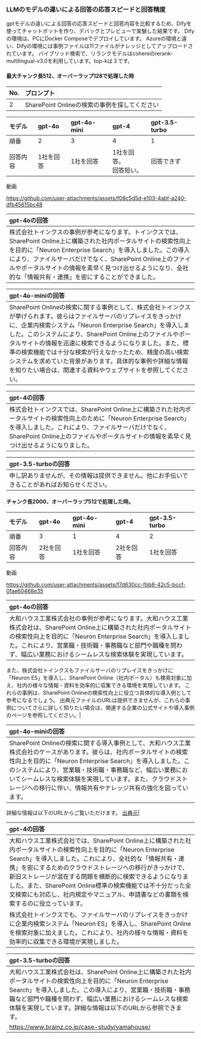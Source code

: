 

### LLMのモデルの違いによる回答の応答スピードと回答精度
gptモデルの違いによる回答の応答スピードと回答内容を比較するため、Difyを使ってチャットボットを作り、デバッグとプレビューで実験した結果です。
Difyの環境は、PCにDocker Composeでデプロイしています。
Azureの環境と違い、Difyの環境には事例ファイルは11ファイルがナレッジとしてアップロードされています。
バイブリッド検索で、リランクモデルはcohereのrerank-multilingual-v3.0を利用しています。top-kは３です。

#### 最大チャンク長512、オーバーラップ128で処理した時

|No.|プロンプト|
|:--|:------|
|2|SharePoint Onlineの検索の事例を探してください|

|モデル|gpt-4o|gpt-4o-mini|gpt-4|gpt-3.5-turbo|
|:----|:-----|:----------|:----|:------------|
|順番|2|3|4|1|
|回答内容|1社を回答|1社を回答|1社を回答。<br>回答短い。|回答できず|

動画<br>


https://github.com/user-attachments/assets/f08c5d5d-e103-4abf-a240-dfb45615bc48



|gpt-4oの回答|
|:-----------|
|株式会社トインクスの事例が参考になります。トインクスでは、SharePoint Online上に構築された社内ポータルサイトの検索性向上を目的に「Neuron Enterprise Search」を導入しました。この導入により、ファイルサーバだけでなく、SharePoint Online上のファイルやポータルサイトの情報を素早く見つけ出せるようになり、全社的な「情報共有・連携」を密にすることができました。|

|gpt-4o-miniの回答|
|:-----------|
|SharePoint Onlineの検索に関する事例として、株式会社トインクスが挙げられます。彼らはファイルサーバのリプレイスをきっかけに、企業内検索システム「Neuron Enterprise Search」を導入しました。このシステムにより、SharePoint Online上のファイルやポータルサイトの情報を迅速に検索できるようになりました。また、標準の検索機能では十分な検索が行えなかったため、精度の高い検索システムを求めていた背景があります。具体的な事例や詳細な情報を知りたい場合は、関連する資料やウェブサイトを参照してください。|

|gpt-4の回答|
|:-----------|
|株式会社トインクスでは、SharePoint Online上に構築された社内ポータルサイトの検索性向上のために「Neuron Enterprise Search」を導入しました。これにより、ファイルサーバだけでなく、SharePoint Online上のファイルやポータルサイトの情報を素早く見つけ出せるようになりました。|

|gpt-3.5-turboの回答|
|:-----------|
|申し訳ありませんが、その情報は提供できません。他にお手伝いできることがあればお知らせください。|

#### チャンク長2000、オーバーラップ512で処理した時。

|モデル|gpt-4o|gpt-4o-mini|gpt-4|gpt-3.5-turbo|
|:----|:-----|:----------|:----|:------------|
|順番|3|1|4|2|
|回答内容|2社を回答|1社を回答|2社を回答|1社を回答|

動画<br>


https://github.com/user-attachments/assets/f7d630cc-fbb8-42c5-bccf-0fae60468e35

|gpt-4oの回答|
|:-----------|
|大和ハウス工業株式会社の事例が参考になります。大和ハウス工業株式会社は、SharePoint Online上に構築された社内ポータルサイトの検索性向上を目的に「Neuron Enterprise Search」を導入しました。これにより、営業職・技術職・事務職など部門や職種を問わず、幅広い業務におけるシームレスな検索体験を実現しています。
また、株式会社トインクスもファイルサーバのリプレイスをきっかけに「Neuron ES」を導入し、SharePoint Online（社内ポータル）も検索対象に加え、社内の様々な情報・資料を効率的に収集できる環境を実現しています。
これらの事例は、SharePoint Onlineの検索性向上に役立つ具体的な導入例として参考になるでしょう。
出典元ファイルのURLは提供できませんが、これらの事例についてさらに詳しく知りたい場合は、関連する企業の公式サイトや導入事例のページを参照してください。|

|gpt-4o-miniの回答|
|:-----------|
|SharePoint Onlineの検索に関する導入事例として、大和ハウス工業株式会社のケースがあります。彼らは、社内ポータルサイトの検索性向上を目的に「Neuron Enterprise Search」を導入しました。このシステムにより、営業職・技術職・事務職など、幅広い業務においてシームレスな検索体験を実現しています。また、クラウドストレージへの移行に伴い、情報共有やナレッジ共有の強化を図っています。
詳細な情報は以下のURLからご覧いただけます。
[出典元](https://example.com)|

|gpt-4の回答|
|:-----------|
|大和ハウス工業株式会社では、SharePoint Online上に構築された社内ポータルサイトの検索性向上を目的に「Neuron Enterprise Search」を導入しました。これにより、全社的な「情報共有・連携」を密にするためのクラウドストレージへの移行がきっかけで、新旧ストレージが混在する問題を横断的に検索できるようになりました。また、SharePoint Online標準の検索機能では不十分だった全文検索にも対応し、社内規定やマニュアル、申請書などの書類を検索するのに役立っています。
株式会社トインクスでも、ファイルサーバのリプレイスをきっかけに企業内検索システム「Neuron ES」を導入し、SharePoint Onlineを検索対象に加えました。これにより、社内の様々な情報・資料を効率的に収集できる環境が実現しました。|

|gpt-3.5-turboの回答|
|:-----------|
|大和ハウス工業株式会社は、SharePoint Online上に構築された社内ポータルサイトの検索性向上を目的に「Neuron Enterprise Search」を導入しました。この導入により、営業職・技術職・事務職など部門や職種を問わず、幅広い業務におけるシームレスな検索体験を実現しています。詳細な情報は以下のURLから参照できます。
https://www.brainz.co.jp/case-study/yamahouse/|

